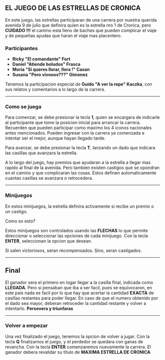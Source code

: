 ## EL JUEGO DE LAS ESTRELLAS DE CRONICA

En este juego, las estrellas participaran de una carrera por nuestra querida avenida 9 de julio que definira quien es la estrella nro 1 de Cronica, pero **CUIDADO !!!** el camino esta lleno de baches que pueden complicar el viaje y de pequeñas ayudas que haran el viaje mas placentero.

### Participantes
- **Ricky "El comandante" Fort**
- **Daniel "Atiende boludos" Frasca**
- **Moria "Si queres llorar, llora !" Casan**
- **Susana "Pero vivooos???" Gimenez**

Tenemos la participacion especial de **Guido "A ver la repe" Kaczka**, con sus relatos y comentarios a lo largo de la carrera.

---

### Como se juega

Para comenzar, se debe presionar la tecla **1**, quien se encargara de indicarle al participante que tome la posicion inicial para arrancar la carrera. Recuerden que pueden participar como maximo los 4 iconos nacionales antes mencionados.
Pueden ingresar con la carrera ya comenzada e intentar ser el mejor, aunque hayan llegado tarde.

Para avanzar, se debe presionar la tecla **T**, lanzando un dado que indicara las casillas que avanzara la estrella.

A lo largo del juego, hay premios que ayudaran a la estrella a llegar mas rapido al final de la avenida. Pero tambien existen castigos que se opondran en el camino y que complicaran las cosas. Estos definen automaticamente cuantas casillas se avanzara o retrocedera.

---

### Minijuegos

En estos minijuegos, la estrella definira activamente si recibe un premio o un castigo. 

Como es esto?

Estos minijuegos son controlados usando las **FLECHAS** lo que permite direccionar o seleccionar las opciones de cada
minijuego. Con la tecla **ENTER**, seleccionan la opcion que desean.

Si salen victoriosos, seran recompensados. Sino, seran castigados.

---

## Final

El ganador sera el primero en logar llegar a la casilla final, indicada como **LLEGADA**. Pero si pensaban que iba a ser facil, pues se equivocaron, en este pais nada es facil por lo que hay que acertar la cantidad **EXACTA** de casillas restantes para poder llegar. En caso de que el numero obtenido por el dado sea mayor, deberan retroceder la cantidad restante y volver a intentarlo. **Persevera y triunfaras**

---

### Volver a empezar
Una vez finalizado el juego, tenemos la opcion de volver a jugar.
Con la tecla **Q** finalizamos el juego, y el perdedor se quedara con ganas de revancha.
Con la tecla **ENTER** comenzaremos nuevamente la carrera. El ganador debera revalidar su titulo de **MAXIMA ESTRELLA DE CRONICA**
